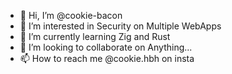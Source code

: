 - 👋 Hi, I’m @cookie-bacon
- 👀 I’m interested in Security on Multiple WebApps
- 🌱 I’m currently learning Zig and Rust
- 💞️ I’m looking to collaborate on Anything...
- 📫 How to reach me @cookie.hbh on insta

<!---
cookie-bacon/cookie-bacon is a ✨ special ✨ repository because its `README.md` (this file) appears on your GitHub profile.
You can click the Preview link to take a look at your changes.
--->
